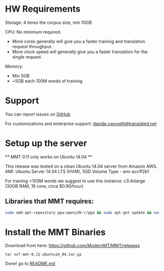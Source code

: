 # HW Requirements

Storage: 4 times the corpus size, min 10GB 

CPU: No minimum required. 
  - More cores generally will give you a faster training and translation request throughput. 
  - More clock speed will generally give you a faster translation for the single request.

Memory: 
  - Min 5GB
  - ~5GB each 100M words of training.

# Support

You can report issues on [GitHub](https://github.com/ModernMT/MMT/issues)

For customizations and enterprise support: davide.caroselli@translated.net

# Setup up the server

** MMT 0.11 only works on Ubuntu 14.04 **

This release was tested on a clean Ubuntu 14.04 server from Amazon AWS.
AMI: Ubuntu Server 14.04 LTS (HVM), SSD Volume Type -  ami-accff2b1

For training >100M words we suggest to use this instance: 
c3.4xlarge (30GB RAM, 16 core, circa $0.90/hour)

## Libraries that MMT requires:

```bash
sudo add-apt-repository ppa:openjdk-r/ppa && sudo apt-get update && sudo apt-get install openjdk-8-jdk
```

# Install the MMT Binaries

Download from here: https://github.com/ModernMT/MMT/releases

```
tar xvf mmt-0.11-ubuntu14_04.tar.gz
```

Done! go to [README.md](README.md)

